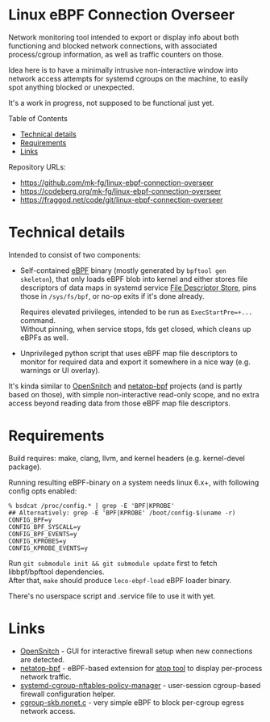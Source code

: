 Linux eBPF Connection Overseer
==============================

Network monitoring tool intended to export or display info about both
functioning and blocked network connections, with associated process/cgroup
information, as well as traffic counters on those.

Idea here is to have a minimally intrusive non-interactive window into network
access attempts for systemd cgroups on the machine, to easily spot anything
blocked or unexpected.

It's a work in progress, not supposed to be functional just yet.

Table of Contents

- [Technical details](#hdr-technical_details)
- [Requirements](#hdr-requirements)
- [Links](#hdr-links)

Repository URLs:

- <https://github.com/mk-fg/linux-ebpf-connection-overseer>
- <https://codeberg.org/mk-fg/linux-ebpf-connection-overseer>
- <https://fraggod.net/code/git/linux-ebpf-connection-overseer>


<a name=hdr-technical_details></a>
# Technical details

Intended to consist of two components:

- Self-contained [eBPF] binary (mostly generated by `bpftool gen skeleton`),
  that only loads eBPF blob into kernel and either stores file descriptors of
  data maps in systemd service [File Descriptor Store], pins those in `/sys/fs/bpf`,
  or no-op exits if it's done already.

    Requires elevated privileges, intended to be run as `ExecStartPre=+...` command.\
    Without pinning, when service stops, fds get closed, which cleans up eBPFs as well.

- Unprivileged python script that uses eBPF map file descriptors to monitor for
  required data and export it somewhere in a nice way (e.g. warnings or UI overlay).

It's kinda similar to [OpenSnitch] and [netatop-bpf] projects (and is partly based
on those), with simple non-interactive read-only scope, and no extra access beyond
reading data from those eBPF map file descriptors.

[eBPF]: https://docs.ebpf.io/
[File Descriptor Store]: https://systemd.io/FILE_DESCRIPTOR_STORE/
[OpenSnitch]: https://github.com/evilsocket/opensnitch
[netatop-bpf]: https://github.com/bytedance/netatop-bpf


<a name=hdr-requirements></a>
# Requirements

Build requires: make, clang, llvm, and kernel headers (e.g. kernel-devel package).

Running resulting eBPF-binary on a system needs linux 6.x+, with following config opts enabled:
``` console
% bsdcat /proc/config.* | grep -E 'BPF|KPROBE'
## Alternatively: grep -E 'BPF|KPROBE' /boot/config-$(uname -r)
CONFIG_BPF=y
CONFIG_BPF_SYSCALL=y
CONFIG_BPF_EVENTS=y
CONFIG_KPROBES=y
CONFIG_KPROBE_EVENTS=y
```

Run `git submodule init && git submodule update` first to fetch libbpf/bpftool dependencies.\
After that, `make` should produce `leco-ebpf-load` eBPF loader binary.

There's no userspace script and .service file to use it with yet.


<a name=hdr-links></a>
# Links

- [OpenSnitch] - GUI for interactive firewall setup when new connections are detected.
- [netatop-bpf] - eBPF-based extension for [atop tool] to display per-process network traffic.
- [systemd-cgroup-nftables-policy-manager] - user-session cgroup-based firewall configuration helper.
- [cgroup-skb.nonet.c] - very simple eBPF to block per-cgroup egress network access.

[atop tool]: https://www.atoptool.nl/
[systemd-cgroup-nftables-policy-manager]:
  https://github.com/mk-fg/systemd-cgroup-nftables-policy-manager
[cgroup-skb.nonet.c]: https://github.com/mk-fg/fgtk/blob/master/bpf/cgroup-skb.nonet.c
